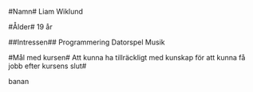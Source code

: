 \#Namn#
Liam Wiklund

\#Ålder#
19 år



\##Intressen##
Programmering
Datorspel
Musik

\#Mål med kursen#
Att kunna ha tillräckligt med kunskap för att kunna få jobb efter kursens slut#

banan

